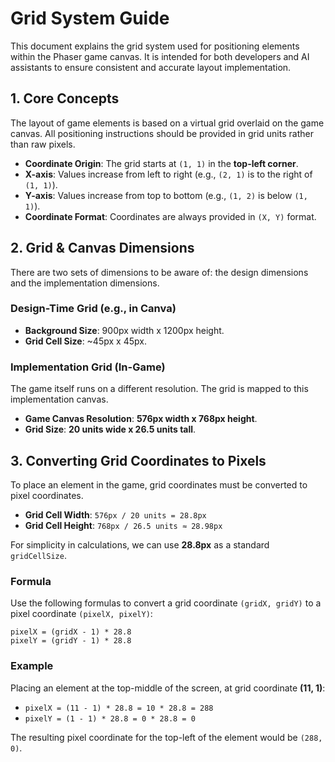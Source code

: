 # Grid System Guide

This document explains the grid system used for positioning elements within the Phaser game canvas. It is intended for both developers and AI assistants to ensure consistent and accurate layout implementation.

## 1. Core Concepts

The layout of game elements is based on a virtual grid overlaid on the game canvas. All positioning instructions should be provided in grid units rather than raw pixels.

- **Coordinate Origin**: The grid starts at `(1, 1)` in the **top-left corner**.
- **X-axis**: Values increase from left to right (e.g., `(2, 1)` is to the right of `(1, 1)`).
- **Y-axis**: Values increase from top to bottom (e.g., `(1, 2)` is below `(1, 1)`).
- **Coordinate Format**: Coordinates are always provided in `(X, Y)` format.

## 2. Grid & Canvas Dimensions

There are two sets of dimensions to be aware of: the design dimensions and the implementation dimensions.

### Design-Time Grid (e.g., in Canva)

- **Background Size**: 900px width x 1200px height.
- **Grid Cell Size**: ~45px x 45px.

### Implementation Grid (In-Game)

The game itself runs on a different resolution. The grid is mapped to this implementation canvas.

- **Game Canvas Resolution**: **576px width x 768px height**.
- **Grid Size**: **20 units wide x 26.5 units tall**.

## 3. Converting Grid Coordinates to Pixels

To place an element in the game, grid coordinates must be converted to pixel coordinates.

- **Grid Cell Width**: `576px / 20 units = 28.8px`
- **Grid Cell Height**: `768px / 26.5 units ≈ 28.98px`

For simplicity in calculations, we can use **28.8px** as a standard `gridCellSize`.

### Formula

Use the following formulas to convert a grid coordinate `(gridX, gridY)` to a pixel coordinate `(pixelX, pixelY)`:

```
pixelX = (gridX - 1) * 28.8
pixelY = (gridY - 1) * 28.8
```

### Example

Placing an element at the top-middle of the screen, at grid coordinate **(11, 1)**:

- `pixelX = (11 - 1) * 28.8 = 10 * 28.8 = 288`
- `pixelY = (1 - 1) * 28.8 = 0 * 28.8 = 0`

The resulting pixel coordinate for the top-left of the element would be `(288, 0)`. 